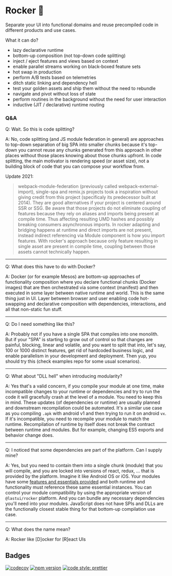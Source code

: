 # Rocker 🤘

Separate your UI into functional domains and reuse precompiled code in different products and use cases.

What it can do?

- lazy declarative runtime
- bottom-up composition (not top-down code splitting)
- inject / eject features and views based on context
- enable parallel streams working on black-boxed feature sets
- hot swap in production
- perform A/B tests based on telemetries
- ditch static linking and dependency hell
- test your golden assets and ship them without the need to rebundle
- navigate and pivot without loss of state
- perform routines in the background without the need for user interaction
- inductive (JIT / declarative) runtime routing 

### Q&A

Q: Wait. So this is code splitting?

A: No, code splitting (and JS module federation in general) are approaches to top-down separation of big SPA into smaller chunks because it's top-down you cannot reuse any chunks generated from this approach in other places without those places knowing about those chunks upfront. In code splitting, the main motivator is rendering speed (or asset size), not a building block of code that you can compose your workflow from.

Update 2021:
> webpack-module-federation (previously called webpack-external-import), single-spa and remix.js projects took a inspiration without giving credit from this project (specificaly its predecessor built at 2014). They are good alternatives if your project is centered around SSR or SSG. Be aware that those projects do not eliminate coupling of features because they rely on aliases and imports being present at compile time. Thus affecting resulting UMD hashes and possibly breaking consumers asynchronous imports. In rocker adapting and bridging happens at runtime and direct imports are not present, instead indirect referencing via Module component is how you import features. With rocker's approach because only feature resulting in single asset are present in compile time, coupling between those assets cannot technically happen.

---

Q: What does this have to do with Docker?

A: Docker (or for example Mesos) are bottom-up approaches of functionality composition where you declare functional chunks (Docker images) that are then orchestrated via some context (manifest) and then executed in some layer between native runtime and world. This is the same thing just in UI. Layer between browser and user enabling code hot-swapping and declarative composition with dependencies, interactions, and all that non-static fun stuff.

---

Q: Do I need something like this?

A: Probably not if you have a single SPA that compiles into one monolith. But if your "SPA" is starting to grow out of control so that changes are painful, blocking, linear and volatile, and you want to split that into, let's say, 100 or 1000 distinct features, get rid of hardcoded business logic, and enable parallelism in your development and deployment. Then yup, you should try this (check examples repo for some usual scenarios).

---

Q: What about "DLL hell" when introducing modularity?

A: Yes that's a valid concern, if you compile your module at one time, make incompatible changes to your runtime or dependencies and try to run the code it will gracefully crash at the level of a module. You need to keep this in mind. These updates (of dependencies or runtime) are usually planned and downstream recompilation could be automated. It's a similar use case as you compiling `.apk` with android v1 and then trying to run it on android `vx`. If it's incompatible, you need to recompile your module to match the runtime. Recompilation of runtime by itself does not break the contract between runtime and modules. But for example, changing ES5 exports and behavior change does.


---

Q: I noticed that some dependencies are part of the platform. Can I supply mine?

A: Yes, but you need to contain them into a single chunk (module) that you will compile, and you are locked into versions of react, redux, ... that is provided by the platform. Imagine it like Android OS or iOS. Your modules have some [features and essentials provided](https://github.com/lastui/dependencies/blob/main/package.json) and both runtime and functionality must reference these same essential instances. You can control your module compatibility by using the appropriate version of `@lastui/rocker` platform. And you can bundle any necessary dependencies you'll need into your modules. JavaScript does not have SPIs and DLLs are the functionally closest stable thing for that bottom-up compilation use case.

---

Q: What does the name mean?

A: Rocker like [D]ocker for [R]eact UIs

## Badges

[![codecov](https://codecov.io/gh/lastui/rocker/branch/main/graph/badge.svg?token=V1GE1GTHY2)](https://codecov.io/gh/lastui/rocker)
[![npm version](https://badge.fury.io/js/@lastui%2Frocker.svg)](https://badge.fury.io/js/@lastui%2Frocker)
[![code style: prettier](https://img.shields.io/badge/code_style-prettier-ff69b4.svg?style=flat-square)](https://github.com/prettier/prettier)

